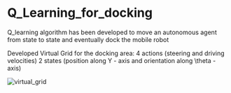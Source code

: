 # Q_Learning_for_docking
Q_learning algorithm has been developed to move an autonomous agent from state to state and eventually dock the mobile robot

Developed Virtual Grid for the docking area:
4 actions (steering and driving velocities)
2 states (position along Y - axis and orientation along \theta - axis)

![virtual_grid](https://cloud.githubusercontent.com/assets/11946010/22124139/d08d1ae6-de8e-11e6-9e9b-4fe6da07f5fb.JPG)


